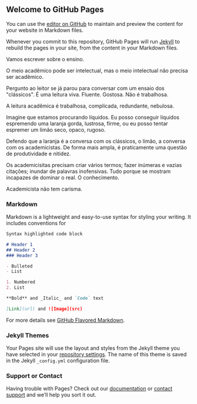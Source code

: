 ## Welcome to GitHub Pages

You can use the [editor on GitHub](https://github.com/ikkeph/ikkeph/edit/gh-pages/index.md) to maintain and preview the content for your website in Markdown files.

Whenever you commit to this repository, GitHub Pages will run [Jekyll](https://jekyllrb.com/) to rebuild the pages in your site, from the content in your Markdown files.

Vamos escrever sobre o ensino.

O meio acadêmico pode ser intelectual, mas o meio intelectual não precisa ser acadêmico.

Pergunto ao leitor se já parou para conversar com um ensaio dos "clássicos". É uma leitura viva. Fluente. Gostosa. Não é trabalhosa. 

A leitura acadêmica é trabalhosa, complicada, redundante, nebulosa.

Imagine que estamos procurando líquidos. Eu posso conseguir líquidos espremendo uma laranja gorda, lustrosa, firme, ou eu posso tentar espremer um limão seco, opaco, rugoso. 

Defendo que a laranja é a conversa com os clássicos, o limão, a conversa com os academicistas. De forma mais ampla, é praticamente uma questão de produtividade e nitidez.

Os academicisitas precisam criar vários termos; fazer inúmeras e vazias citações; inundar de palavras inofensivas. Tudo porque se mostram incapazes de dominar o real. O conhecimento. 

Academicista não tem carisma.

### Markdown

Markdown is a lightweight and easy-to-use syntax for styling your writing. It includes conventions for

```markdown
Syntax highlighted code block

# Header 1
## Header 2
### Header 3

- Bulleted
- List

1. Numbered
2. List

**Bold** and _Italic_ and `Code` text

[Link](url) and ![Image](src)
```

For more details see [GitHub Flavored Markdown](https://guides.github.com/features/mastering-markdown/).

### Jekyll Themes

Your Pages site will use the layout and styles from the Jekyll theme you have selected in your [repository settings](https://github.com/ikkeph/ikkeph/settings/pages). The name of this theme is saved in the Jekyll `_config.yml` configuration file.

### Support or Contact

Having trouble with Pages? Check out our [documentation](https://docs.github.com/categories/github-pages-basics/) or [contact support](https://support.github.com/contact) and we’ll help you sort it out.
